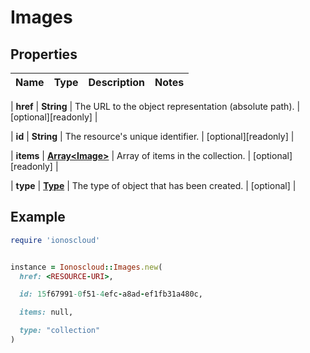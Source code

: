 # Images

## Properties

| Name | Type | Description | Notes |
| ---- | ---- | ----------- | ----- |

| **href** | **String** | The URL to the object representation (absolute path). | [optional][readonly] |

| **id** | **String** | The resource&#39;s unique identifier. | [optional][readonly] |

| **items** | [**Array&lt;Image&gt;**](Image.md) | Array of items in the collection. | [optional][readonly] |

| **type** | [**Type**](Type.md) | The type of object that has been created. | [optional] |

## Example

```ruby
require 'ionoscloud'


instance = Ionoscloud::Images.new(
  href: <RESOURCE-URI>,

  id: 15f67991-0f51-4efc-a8ad-ef1fb31a480c,

  items: null,

  type: "collection"
)
```

